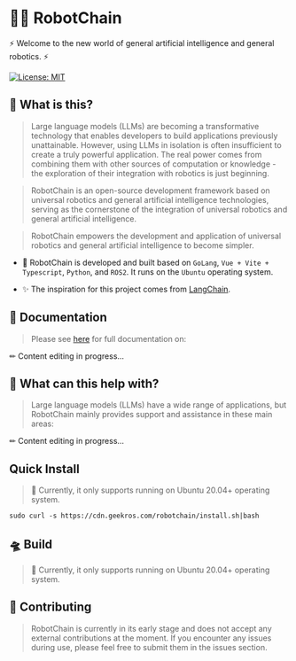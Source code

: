 # 🤖🔗 RobotChain

⚡ Welcome to the new world of general artificial intelligence and general robotics. ⚡

[![License: MIT](https://img.shields.io/badge/License-MIT-yellow.svg)](https://opensource.org/licenses/MIT)

## 🤔 What is this?

> Large language models (LLMs) are becoming a transformative technology that enables developers to build applications previously unattainable. However, using LLMs in isolation is often insufficient to create a truly powerful application. The real power comes from combining them with other sources of computation or knowledge - the exploration of their integration with robotics is just beginning.

> RobotChain is an open-source development framework based on universal robotics and general artificial intelligence technologies, serving as the cornerstone of the integration of universal robotics and general artificial intelligence.

> RobotChain empowers the development and application of universal robotics and general artificial intelligence to become simpler.

- 🧬 RobotChain is developed and built based on `GoLang`, `Vue + Vite + Typescript`, `Python`, and `ROS2`. It runs on the `Ubuntu` operating system.

- ✨ The inspiration for this project comes from [LangChain](https://github.com/hwchase17/langchain).

## 📖 Documentation

> Please see [here](https://geekros.github.io) for full documentation on:

✏ Content editing in progress...

## 🚀 What can this help with?

> Large language models (LLMs) have a wide range of applications, but RobotChain mainly provides support and assistance in these main areas:

✏ Content editing in progress...

## Quick Install

> 🚨 Currently, it only supports running on Ubuntu 20.04+ operating system.

```shell
sudo curl -s https://cdn.geekros.com/robotchain/install.sh|bash
```

> 

## 🛸 Build

> 🚨 Currently, it only supports running on Ubuntu 20.04+ operating system.

## 💁 Contributing

> RobotChain is currently in its early stage and does not accept any external contributions at the moment. If you encounter any issues during use, please feel free to submit them in the issues section.